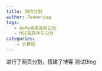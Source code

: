 ```yaml
---
title: 网页分割
author: Ленинград
tags:
   - AoMe奥美互助公社
   - MSC磁铁学生公社
categories: 
    - 计算机
---
```

进行了网页分割，搭建了博客
测试Blog